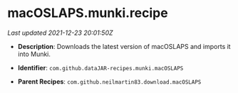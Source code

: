 # macOSLAPS.munki.recipe

_Last updated 2021-12-23 20:01:50Z_

- **Description**: Downloads the latest version of macOSLAPS and imports it into Munki.

- **Identifier**: `com.github.dataJAR-recipes.munki.macOSLAPS`

- **Parent Recipes**: `com.github.neilmartin83.download.macOSLAPS`
